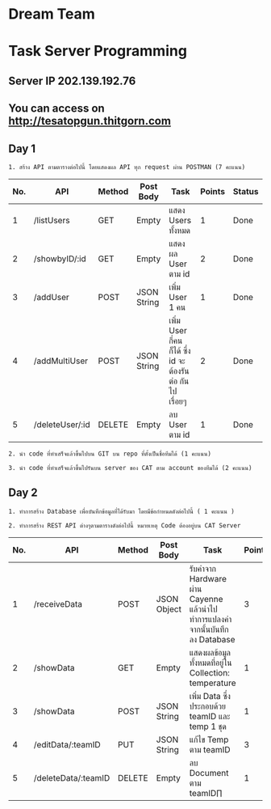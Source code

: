 # Dream Team

# Task Server Programming

## Server IP 202.139.192.76

## You can access on http://tesatopgun.thitgorn.com

## Day 1

`1. สร้าง API ตามตารางต่อไปนี้ โดยแสดงผล API ทุก request ผ่าน POSTMAN (7 คะแนน)`

| No. | API             | Method | Post Body   | Task                                                    | Points | Status |
| --- | --------------- | ------ | ----------- | ------------------------------------------------------- | ------ | ------ |
| 1   | /listUsers      | GET    | Empty       | แสดง Users ทั้งหมด                                      | 1      | Done   |
| 2   | /showbyID/:id   | GET    | Empty       | แสดงผล User ตาม id                                      | 2      | Done   |
| 3   | /addUser        | POST   | JSON String | เพิ่ม User 1 คน                                         | 1      | Done   |
| 4   | /addMultiUser   | POST   | JSON String | เพิ่ม User กี่คนก็ได้ ซึ่ง id จะต้องรันต่อ กันไปเรื่อยๆ | 2      | Done   |
| 5   | /deleteUser/:id | DELETE | Empty       | ลบ User ตาม id                                          | 1      | Done   |

`2. นำ code ที่ทำเสร็จแล้วขึ้นไปบน GIT บน repo ที่ตั้งเป็นชื่อทีมได้ (1 คะแนน)`

`3. นำ code ที่ทำเสร็จแล้วขึ้นไปรันบน server ของ CAT ตาม account ของทีมได้ (2 คะแนน)`

## Day 2

`1. ทำการสร้าง Database เพื่อบันทึกข้อมูลที่ได้รับมา โดยมีข้อกำหนดดังต่อไปนี้ ( 1 คะแนน )`

`2. ทำการสร้าง REST API ต่างๆตามตารางดังต่อไปนี้ หมายเหตุ Code ต้องอยู่บน CAT Server`

| No. | API                 | Method | Post Body   | Task                                                                           | Points | Status |
| --- | ------------------- | ------ | ----------- | ------------------------------------------------------------------------------ | ------ | ------ |
| 1   | /receiveData        | POST   | JSON Object | รับค่าจาก Hardware ผ่าน Cayenne แล้วนำไปทำการแปลงค่า จากนั้นบันทึก ลง Database | 3      | Done   |
| 2   | /showData           | GET    | Empty       | แสดงผลข้อมูลทั้งหมดที่อยู่ใน Collection: temperature                           | 1      | Done   |
| 3   | /showData           | POST   | JSON String | เพิ่ม Data ซึ่งประกอบด้วย teamID และ temp 1 ชุด                                | 1      | Done   |
| 4   | /editData/:teamID   | PUT    | JSON String | แก้ไข Temp ตาม teamID                                                          | 3      | Done   |
| 5   | /deleteData/:teamID | DELETE | Empty       | ลบ Document ตาม teamID∏                                                        | 1      | Done   |
